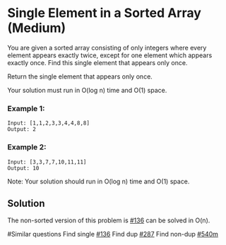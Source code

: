 # Single Element in a Sorted Array (Medium)

You are given a sorted array consisting of only integers where every element appears exactly twice, except for one element which appears exactly once. Find this single element that appears only once.

Return the single element that appears only once.

Your solution must run in O(log n) time and O(1) space.

### Example 1:

```
Input: [1,1,2,3,3,4,4,8,8]
Output: 2
```

### Example 2:

```
Input: [3,3,7,7,10,11,11]
Output: 10
```

Note: Your solution should run in O(log n) time and O(1) space.

## Solution

The non-sorted version of this problem is [#136](../p136e/README.md) can be solved in O(n).

#Similar questions Find single [#136](../p136e/README.md) Find dup [#287](../p287m/README.md) Find non-dup [#540m](../p540m/README.md)
